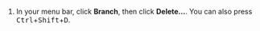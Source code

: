 1. In your menu bar, click **Branch**, then click **Delete...**. You can also press <kbd>Ctrl</kbd>+<kbd>Shift</kbd>+<kbd>D</kbd>.
